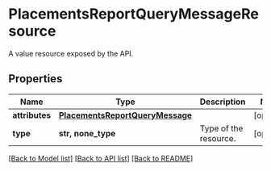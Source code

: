 # PlacementsReportQueryMessageResource

A value resource exposed by the API.

## Properties
Name | Type | Description | Notes
------------ | ------------- | ------------- | -------------
**attributes** | [**PlacementsReportQueryMessage**](PlacementsReportQueryMessage.md) |  | [optional] 
**type** | **str, none_type** | Type of the resource. | [optional] 

[[Back to Model list]](../README.md#documentation-for-models) [[Back to API list]](../README.md#documentation-for-api-endpoints) [[Back to README]](../README.md)


